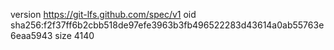 version https://git-lfs.github.com/spec/v1
oid sha256:f2f37ff6b2cbb518de97efe3963b3fb496522283d43614a0ab55763e6eaa5943
size 4140

